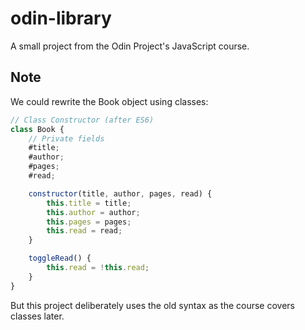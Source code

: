 # odin-library

A small project from the Odin Project's JavaScript course.

## Note

We could rewrite the Book object using classes:

```javascript
// Class Constructor (after ES6)
class Book {
    // Private fields
    #title;
    #author;
    #pages;
    #read;

    constructor(title, author, pages, read) {
        this.title = title;
        this.author = author;
        this.pages = pages;
        this.read = read;
    }

    toggleRead() {
        this.read = !this.read;
    }
}
```

But this project deliberately uses the old syntax as the course covers classes later.
